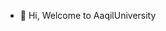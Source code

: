 - 👋 Hi, Welcome to AaqilUniversity

<!---
AaqilUniversity/AaqilUniversity is a ✨ special ✨ repository because its `README.md` (this file) appears on your GitHub profile.
You can click the Preview link to take a look at your changes.
--->
